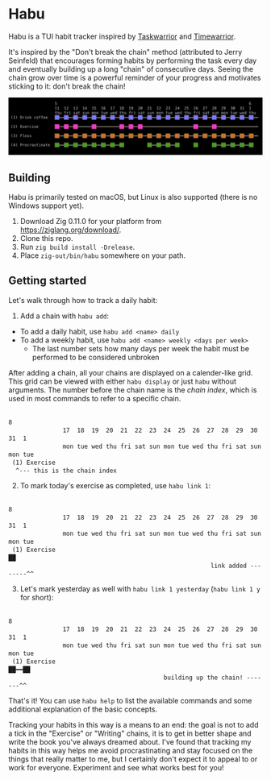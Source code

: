 # Habu

Habu is a TUI habit tracker inspired by [Taskwarrior](https://taskwarrior.org/) and [Timewarrior](https://timewarrior.net/).

It's inspired by the "Don't break the chain" method (attributed to Jerry Seinfeld) that encourages forming habits by performing the task every day and eventually building up a long "chain" of consecutive days. Seeing the chain grow over time is a powerful reminder of your progress and motivates sticking to it: don't break the chain!

<p align="center">
  <img src="screenshot.png">
</p>

## Building

Habu is primarily tested on macOS, but Linux is also supported (there is no Windows support yet).

1. Download Zig 0.11.0 for your platform from https://ziglang.org/download/.
1. Clone this repo.
1. Run `zig build install -Drelease`.
1. Place `zig-out/bin/habu` somewhere on your path.

## Getting started

 Let's walk through how to track a daily habit:

1. Add a chain with `habu add`:
  - To add a daily habit, use `habu add <name> daily`
  - To add a weekly habit, use `habu add <name> weekly <days per week>`
    - The last number sets how many days per week the habit must be performed to be considered unbroken

After adding a chain, all your chains are displayed on a calender-like grid. This grid can be viewed with either `habu display` or just `habu` without arguments. The number before the chain name is the _chain index_, which is used in most commands to refer to a specific chain.

```
                                                                           8
               17  18  19  20  21  22  23  24  25  26  27  28  29  30  31  1
               mon tue wed thu fri sat sun mon tue wed thu fri sat sun mon tue
 (1) Exercise
  ^--- this is the chain index
```


2. To mark today's exercise as completed, use `habu link 1`:

```
                                                                           8
               17  18  19  20  21  22  23  24  25  26  27  28  29  30  31  1
               mon tue wed thu fri sat sun mon tue wed thu fri sat sun mon tue
 (1) Exercise                                                              ██
                                                        link added --------^^
```

3. Let's mark yesterday as well with `habu link 1 yesterday` (`habu link 1 y` for short):

```
                                                                           8
               17  18  19  20  21  22  23  24  25  26  27  28  29  30  31  1
               mon tue wed thu fri sat sun mon tue wed thu fri sat sun mon tue
 (1) Exercise                                                          ██━━██
                                           building up the chain! -------^^
```

That's it! You can use `habu help` to list the available commands and some additional explanation of the basic concepts.

Tracking your habits in this way is a means to an end: the goal is not to add a tick in the "Exercise" or "Writing" chains, it is to get in better shape and write the book you've always dreamed about. I've found that tracking my habits in this way helps me avoid procrastinating and stay focused on the things that really matter to me, but I certainly don't expect it to appeal to or work for everyone. Experiment and see what works best for you!

